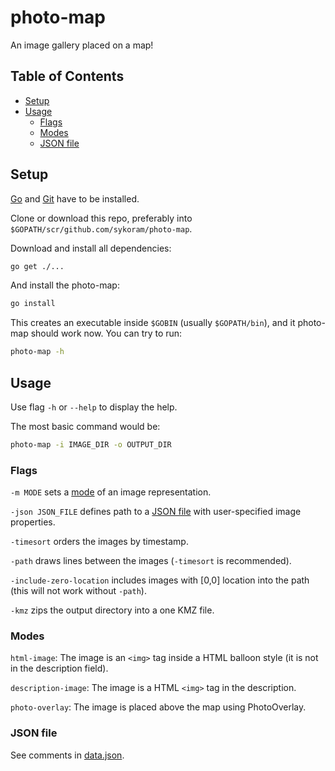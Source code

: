 # photo-map

An image gallery placed on a map!

## Table of Contents
- [Setup](#setup)
- [Usage](#usage)
  - [Flags](#flags)
  - [Modes](#modes)
  - [JSON file](#json-file)


## Setup

[Go](https://golang.org/) and [Git](https://git-scm.com/) have to be installed.

Clone or download this repo, preferably into `$GOPATH/scr/github.com/sykoram/photo-map`.

Download and install all dependencies:
```sh
go get ./...
```

And install the photo-map:
```sh
go install
```

This creates an executable inside `$GOBIN` (usually `$GOPATH/bin`), and it photo-map should work now. You can try to run:

```sh
photo-map -h
```

## Usage

Use flag `-h` or `--help` to display the help.

The most basic command would be:
```sh
photo-map -i IMAGE_DIR -o OUTPUT_DIR
```


### Flags

`-m MODE` sets a [mode](#modes) of an image representation.

`-json JSON_FILE` defines path to a [JSON file](#json-file) with user-specified image properties.

`-timesort` orders the images by timestamp.

`-path` draws lines between the images (`-timesort` is recommended).

`-include-zero-location` includes images with [0,0] location into the path (this will not work without `-path`).

`-kmz` zips the output directory into a one KMZ file.


### Modes

`html-image`: The image is an `<img>` tag inside a HTML balloon style (it is not in the description field).

`description-image`: The image is a HTML `<img>` tag in the description.

`photo-overlay`: The image is placed above the map using PhotoOverlay.


### JSON file

See comments in [data.json](./data.json).

